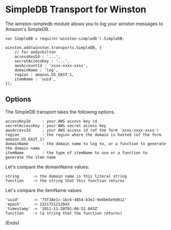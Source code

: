# SimpleDB Transport for Winston

The winston-simpledb module allows you to log your winston messages to Amazon's SimpleDB.

    var SimpleDB = require('winston-simpledb').SimpleDB;
    
    winston.add(winston.transports.SimpleDB, {
        // for andychilton
        accessKeyId : '...',
        secretAccessKey : '...',
        awsAccountId : 'xxxx-xxxx-xxxx',
        domainName : 'log',
        region : amazon.US_EAST_1,
        itemName : 'uuid',
    });

## Options

The SimpleDB transport takes the following options.

    accessKeyId     : your AWS access key id
    secretAccessKey : your AWS secret access key
    awsAccessId     : your AWS access id (of the form 'xxxx-xxxx-xxxx')
    region          : the region where the domain is hosted (of the form amazon.US_EAST_1)
    domainName      : the domain name to log to, or a function to generate the domain name
    itemName        : the type of itemName to use or a function to generate the item name

Let's compare the domainName values:

    string      -> the domain name is this literal string
    function    -> the string that this function returns

Let's compare the itemName values:

    'uuid'      -> '75f38e1c-1bc6-4854-b3e2-9e6b65e9d012'
    'epoch'     -> 1321751212043
    'timestamp' -> '2011-11-20T01:06:52.043Z'
    function    -> (a string that the function returns)

(Ends)
